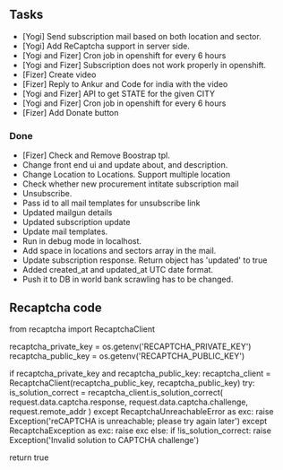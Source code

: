 ## Tasks

* [Yogi] Send subscription mail based on both location and sector.
* [Yogi] Add ReCaptcha support in server side.
* [Yogi and Fizer] Cron job in openshift for every 6 hours
* [Yogi and Fizer] Subscription does not work properly in openshift.
* [Fizer] Create video
* [Fizer] Reply to Ankur and Code for india with the video
* [Yogi and Fizer] API to get STATE for the given CITY
* [Yogi and Fizer] Cron job in openshift for every 6 hours
* [Fizer] Add Donate button

### Done

* [Fizer] Check and Remove Boostrap tpl.
* Change front end ui and update about, and description.
* Change Location to Locations. Support multiple location
* Check whether new procurement intitate subscription mail
* Unsubscribe.
* Pass id to all mail templates for unsubscribe link
* Updated mailgun details
* Updated subscription update
* Update mail templates.
* Run in debug mode in localhost.
* Add space in locations and sectors array in the mail.
* Update subscription response. Return object has 'updated' to true
* Added created_at and updated_at UTC date format.
* Push it to DB in world bank scrawling has to be changed.

## Recaptcha code

from recaptcha import RecaptchaClient

recaptcha_private_key =  os.getenv('RECAPTCHA_PRIVATE_KEY')
recaptcha_public_key =  os.getenv('RECAPTCHA_PUBLIC_KEY')

if recaptcha_private_key and recaptcha_public_key:
  recaptcha_client = RecaptchaClient(recaptcha_public_key, recaptcha_public_key)
  try:
    is_solution_correct = recaptcha_client.is_solution_correct(
        request.data.captcha.response,
        request.data.captcha.challenge,
        request.remote_addr
        )
  except RecaptchaUnreachableError as exc:
    raise Exception('reCAPTCHA is unreachable; please try again later')
  except RecaptchaException as exc:
    raise exc
  else:
    if !is_solution_correct:
      raise Exception('Invalid solution to CAPTCHA challenge')

  return true
